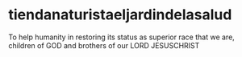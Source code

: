# tiendanaturistaeljardindelasalud
To help humanity in restoring its status as superior race that we are, children of GOD and brothers of our LORD JESUSCHRIST

